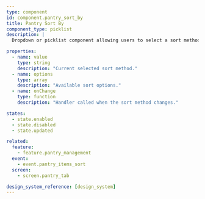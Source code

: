 ```yaml
---
type: component
id: component.pantry_sort_by
title: Pantry Sort By
component_type: picklist
description: |
  Dropdown or picklist component allowing users to select a sort method for pantry items (e.g., by expiration, category, name, quantity).

properties:
  - name: value
    type: string
    description: "Current selected sort method."
  - name: options
    type: array
    description: "Available sort options."
  - name: onChange
    type: function
    description: "Handler called when the sort method changes."

states:
  - state.enabled
  - state.disabled
  - state.updated

related:
  feature:
    - feature.pantry_management
  event:
    - event.pantry_items_sort
  screen:
    - screen.pantry_tab

design_system_reference: [design_system]
---
```

